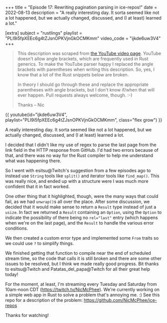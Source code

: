 +++
title = "Episode 17: Rewriting pagination parsing in ice-repos!"
date = 2022-08-13
description = "A really interesting day. It sorta seemed like not a lot happened, but we actually changed, discussed, and (I at least) learned a lot."

[extra]
subject = "rustlings"
playlist = "PLI9i5fpXEEc6g4tZJsnOPKVjnGkOCMKmm"
video_code = "ijkde6uw3V4"
+++

> This description was scraped from
> [the YouTube video page](https://www.youtube.com/watch?v=ijkde6uw3V4&list=PLI9i5fpXEEc6g4tZJsnOPKVjnGkOCMKmm).
> YouTube doesn't allow angle brackets, which are frequently used
> in Rust generics. To make the YouTube parser happy I replaced the
> angle brackets with parentheses when writing this description.
> So, yes, I know that a lot of the Rust snippets below are broken.
>
> In theory I should go through these and replace
> the appropriate parentheses with angle brackets, but I don't
> know if/when that will ever happen. Pull requests always
> welcome, though. :-)
>
> Thanks – Nic

<div>
 {{ 
    youtube(id="ijkde6uw3V4", playlist="PLI9i5fpXEEc6g4tZJsnOPKVjnGkOCMKmm", class="flex grow")
 }} 
</div>

A really interesting day. It sorta seemed like not a lot happened, but we actually changed, discussed, and (I at least) learned a lot.

I decided that I didn't like my use of regex to parse the last page from the link field in the HTTP response from GitHub. I'd had two errors because of that, and there was no way for the Rust compiler to help me understand what was happening there.

So I went with esitsu@Twitch's suggestion from a few episodes ago to instead use `String` tools like `split()` and iterator tools like `find_map()`. This was really nice, and ended up with a structure were I was much more confident that it in fact worked.

One other thing that it highlighted, though, were the many ways that could fail, as we had `unwrap()`s all over the place. After some discussion, we decided that it would make sense to return a `Result` type instead of just a `usize`. In fact we returned a `Result` containing an `Option`, using the `Option` to indicate the possibility of there being no `rel="last"` entry (which happens when we're on the last page), and the `Result` to handle the various error conditions.

We then created a custom error type and implemented some `From` traits so we could use `?` to simplify things.

We finished getting that function to compile near the end of scheduled stream time, so the code that calls it is still broken and there are some other issues to be resolved, but I think we made really good progress. Bit thanks to esitsu@Twitch and Patatas_del_papa@Twitch for all their great help today!

For the moment, at least, I'm streaming every Tuesday and Saturday from 10am-noon CDT (https://twitch.tv/NicMcPhee). We're currently working on a simple web app in Rust to solve a problem that's annoying me. :) See this repo for a description of the problem: https://github.com/NicMcPhee/ice-repos

Thanks for watching!
